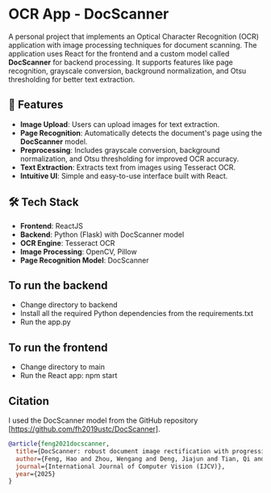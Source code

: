 # OCR App - DocScanner

A personal project that implements an Optical Character Recognition (OCR) application with image processing techniques for document scanning. The application uses React for the frontend and a custom model called **DocScanner** for backend processing. It supports features like page recognition, grayscale conversion, background normalization, and Otsu thresholding for better text extraction.

## 🚀 Features

- **Image Upload**: Users can upload images for text extraction.
- **Page Recognition**: Automatically detects the document's page using the **DocScanner** model.
- **Preprocessing**: Includes grayscale conversion, background normalization, and Otsu thresholding for improved OCR accuracy.
- **Text Extraction**: Extracts text from images using Tesseract OCR.
- **Intuitive UI**: Simple and easy-to-use interface built with React.

## 🛠️ Tech Stack

- **Frontend**: ReactJS
- **Backend**: Python (Flask) with DocScanner model
- **OCR Engine**: Tesseract OCR
- **Image Processing**: OpenCV, Pillow
- **Page Recognition Model**: DocScanner

## To run the backend
- Change directory to backend
- Install all the required Python dependencies from the requirements.txt
- Run the app.py
## To run the frontend
- Change directory  to main
- Run the React app: npm start
## Citation
I used the DocScanner model from the GitHub repository [https://github.com/fh2019ustc/DocScanner].
```bibtex
@article{feng2021docscanner,
  title={DocScanner: robust document image rectification with progressive learning},
  author={Feng, Hao and Zhou, Wengang and Deng, Jiajun and Tian, Qi and Li, Houqiang},
  journal={International Journal of Computer Vision (IJCV)},
  year={2025}
}


